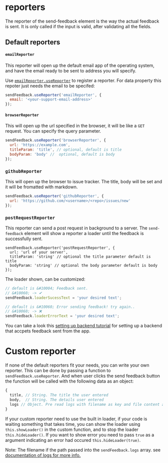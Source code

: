 # reporters
The reporter of the send-feedback element is the way the actual feedback is sent.
It is only called if the input is valid, after validating all the fields.

## Default reporters

#### `emailReporter`

This reporter will open up the default email app of the operating system, and have the email ready to be sent to address
you will specify.

Use [`emailReporter.useReporter`](methods.md#useReporter) to register a reporter.
For data property this repoter just needs the email to be specifed:

```javascript
sendFeedback.useReporter('emailReporter', {
  email: '<your-support-email-address>'
});
```

#### `browserReporter`

This will open up the url specified in the browser, it will be like a `GET` request.
You can specify the query parameter.
```javascript
sendFeedback.useReporter('browserReporter', {
  url: 'https://example.com',
  titleParam: 'title', // optional, default is title
  bodyParam: 'body' //  optional, default is body
});
```

### `githubReporter`

This will open up the browser to issue tracker. The title, body will be set and
it will be fromatted with markdown.
```javascript
sendFeedback.useReporter('githubReporter', {
  url: 'https://github.com/<username>/<repo>/issues/new'
});
```

### `postRequestReporter`

This reporter can send a post request in background to a server.
The `send-feedback` element will show a reporter a loader until the
feedback is successfully sent.
```
sendFeedback.useReporter('postRequestReporter', {
  url: 'url of your server',
  titleParam: 'string' // optional the title parameter default is title
  bodyParam: 'string' // optional the body parameter default is body
});
```

The loader shown, can be customized:
```javascript
// default is &#10004; Feedback sent.
// &#10060; -> ✔
sendFeedback.loaderSucessText = 'your desired text';

// default is &#10060; Error sending feedback! try again..
// &#10060; -> ❌
sendFeedback.loaderErrorText = 'your desired text';
```

You can take a look this [setting up backend tutorial](/tutorials/setting-up-backend.md)
for setting up a backend that accpets feedback sent from the app.

# Custom reporter
If none of the default reporters fit your needs, you can write your own reporter.
This can be done by passing a function to `sendFeedback.useReporter`. And when user clicks
the send feedback button the function will be called with the following data as an object:

```javascript
{
  title, // String. The title the user entered
  body,  // String. The details user entered
  logs // Object. Pre read logs with filename as key and file content as value.
}
```

If your custom reporter need to use the built in loader, if your code is waiting something
that takes time, you can show the loader using `this.showLoader()` in the custom function,
and to stop the loader `this.hideLoader()`. If you want to show error you need to pass `true`
as a argument indicating an error had occured `this.hideLoader(true)`.

Note: The filename if the path passed into the `sendFeedback.logs` array.
see [documentation of logs for more info.](methods.md#logs)
